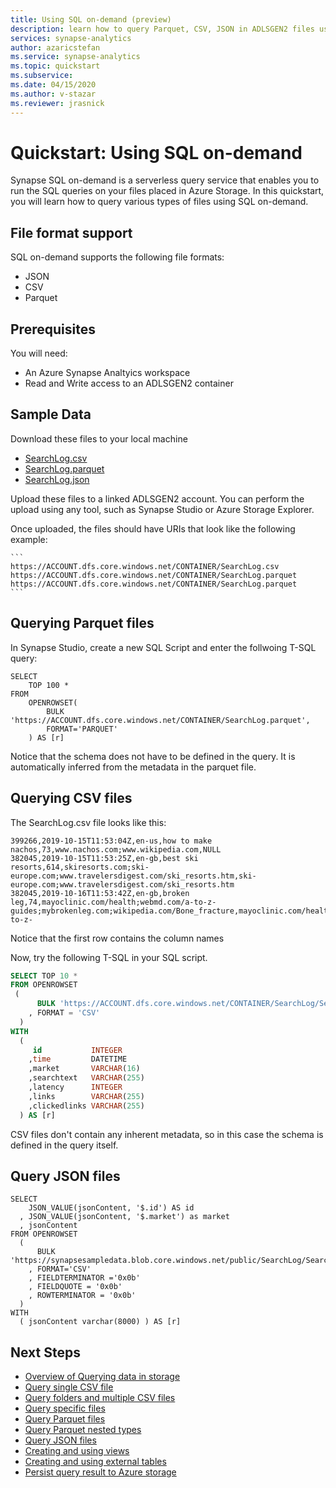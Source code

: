 ```yaml
---
title: Using SQL on-demand (preview)
description: learn how to query Parquet, CSV, JSON in ADLSGEN2 files using SQL on-demand (preview).
services: synapse-analytics
author: azaricstefan
ms.service: synapse-analytics
ms.topic: quickstart
ms.subservice:
ms.date: 04/15/2020
ms.author: v-stazar
ms.reviewer: jrasnick
---
```


# Quickstart: Using SQL on-demand

Synapse SQL on-demand is a serverless query service that enables you to run the SQL queries on your files placed in Azure Storage. In this quickstart, you will learn how to query various types of files using SQL on-demand.

## File format support
SQL on-demand supports the following file formats:
* JSON
* CSV
* Parquet

## Prerequisites

You will need:
* An Azure Synapse Analtyics workspace
* Read and Write access to an ADLSGEN2 container

## Sample Data

Download these files to your local machine
* [SearchLog.csv](https://synapsesampledata.blob.core.windows.net/public/SearchLog/SearchLog.csv)
* [SearchLog.parquet](https://synapsesampledata.blob.core.windows.net/public/SearchLog/SearchLog.parquet)
* [SearchLog.json](https://synapsesampledata.blob.core.windows.net/public/SearchLog/SearchLog.json)

Upload these files to a linked ADLSGEN2 account. You can perform the upload using any tool, such as Synapse Studio or Azure Storage Explorer.

Once uploaded, the files should have URIs that look like the following example:

    ```
    https://ACCOUNT.dfs.core.windows.net/CONTAINER/SearchLog.csv
    https://ACCOUNT.dfs.core.windows.net/CONTAINER/SearchLog.parquet
    https://ACCOUNT.dfs.core.windows.net/CONTAINER/SearchLog.parquet
    ```


## Querying Parquet files

In Synapse Studio, create a new SQL Script and enter the follwoing T-SQL query:

```
SELECT
    TOP 100 *
FROM
    OPENROWSET(
        BULK 'https://ACCOUNT.dfs.core.windows.net/CONTAINER/SearchLog.parquet',
        FORMAT='PARQUET'
    ) AS [r]
```

Notice that the schema does not have to be defined in the query. It is automatically inferred
from the metadata in the parquet file.

## Querying CSV files

The SearchLog.csv file looks like this:

```id,time,market,searchtext,latency,links,clickedlinks
399266,2019-10-15T11:53:04Z,en-us,how to make nachos,73,www.nachos.com;www.wikipedia.com,NULL
382045,2019-10-15T11:53:25Z,en-gb,best ski resorts,614,skiresorts.com;ski-europe.com;www.travelersdigest.com/ski_resorts.htm,ski-europe.com;www.travelersdigest.com/ski_resorts.htm
382045,2019-10-16T11:53:42Z,en-gb,broken leg,74,mayoclinic.com/health;webmd.com/a-to-z-guides;mybrokenleg.com;wikipedia.com/Bone_fracture,mayoclinic.com/health;webmd.com/a-to-z-
```

Notice that the first row contains the column names

Now, try the following T-SQL in your SQL script.

```sql
SELECT TOP 10 *
FROM OPENROWSET
 (
      BULK 'https://ACCOUNT.dfs.core.windows.net/CONTAINER/SearchLog/SearchLog.csv'
    , FORMAT = 'CSV'
  )
WITH
  (
     id           INTEGER 
    ,time         DATETIME 
    ,market       VARCHAR(16) 
    ,searchtext   VARCHAR(255) 
    ,latency      INTEGER 
    ,links        VARCHAR(255) 
    ,clickedlinks VARCHAR(255) 
  ) AS [r]
```

CSV files don't contain any inherent metadata, so in this case the schema is defined in the query itself. 

## Query JSON files

```
SELECT
    JSON_VALUE(jsonContent, '$.id') AS id
  , JSON_VALUE(jsonContent, '$.market') as market
  , jsonContent
FROM OPENROWSET
  (
      BULK 'https://synapsesampledata.blob.core.windows.net/public/SearchLog/SearchLog.json'
    , FORMAT='CSV'
    , FIELDTERMINATOR ='0x0b'
    , FIELDQUOTE = '0x0b'
    , ROWTERMINATOR = '0x0b'
  )
WITH
  ( jsonContent varchar(8000) ) AS [r]
```
## Next Steps

- [Overview of Querying data in storage](sq/query-data-storage.md)
- [Query single CSV file](sql/query-single-csv-file.md)
- [Query folders and multiple CSV files](sql/query-folders-multiple-csv-files.md)
- [Query specific files](sql/query-specific-files.md)
- [Query Parquet files](sql/query-parquet-files.md)
- [Query Parquet nested types](sql/query-parquet-nested-types.md)
- [Query JSON files](sql/query-json-files.md)
- [Creating and using views](sql/create-use-views.md)
- [Creating and using external tables](sql/create-use-external-tables.md)
- [Persist query result to Azure storage](sql/create-external-table-as-select.md)

